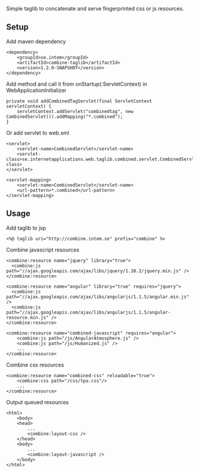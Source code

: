Simple taglib to concatenate and serve fingerprinted css or js resources.

Setup
-----

Add maven dependency

    <dependency>
        <groupId>se.intem</groupId>
        <artifactId>combine-taglib</artifactId>
        <version>1.2.0-SNAPSHOT</version>
    </dependency>

Add method and call it from onStartup(:ServletContext) in WebApplicationInitializer

    private void addCombinedTagServlet(final ServletContext servletContext) {
        servletContext.addServlet("combinedtag", new CombinedServlet()).addMapping("*.combined");
    }


Or add servlet to web.xml

    <servlet>
        <servlet-name>CombinedServlet</servlet-name>
        <servlet-class>se.internetapplications.web.taglib.combined.servlet.CombinedServlet</servlet-class>
    </servlet>

    <servlet-mapping>
        <servlet-name>CombinedServlet</servlet-name>
        <url-pattern>*.combined</url-pattern>
    </servlet-mapping>
    

    
    
Usage
-----
Add taglib to jsp

    <%@ taglib uri="http://combine.intem.se" prefix="combine" %>
    
Combine javascript resources

    <combine:resource name="jquery" library="true">
      <combine:js path="//ajax.googleapis.com/ajax/libs/jquery/1.10.2/jquery.min.js" />
    </combine:resource>

    <combine:resource name="angular" library="true" requires="jquery">
      <combine:js path="//ajax.googleapis.com/ajax/libs/angularjs/1.1.5/angular.min.js" />
      <combine:js path="//ajax.googleapis.com/ajax/libs/angularjs/1.1.5/angular-resource.min.js" />
    </combine:resource>

    <combine:resource name="combined-javascript" requires="angular">
        <combine:js path="/js/AngularAtmosphere.js" />
        <combine:js path="/js/Humanized.js" />
        ...
    </combine:resource>
    
Combine css resources

    <combine:resource name="combined-css" reloadable="true">
        <combine:css path="/css/tpa.css"/>
        ...
    </combine:resource>
    

Output queued resources

    <html>
        <body>
        <head>
            ...
            <combine:layout-css />
        </head>
        <body>
            ...
            <combine:layout-javascript />
        </body>
    </html>



